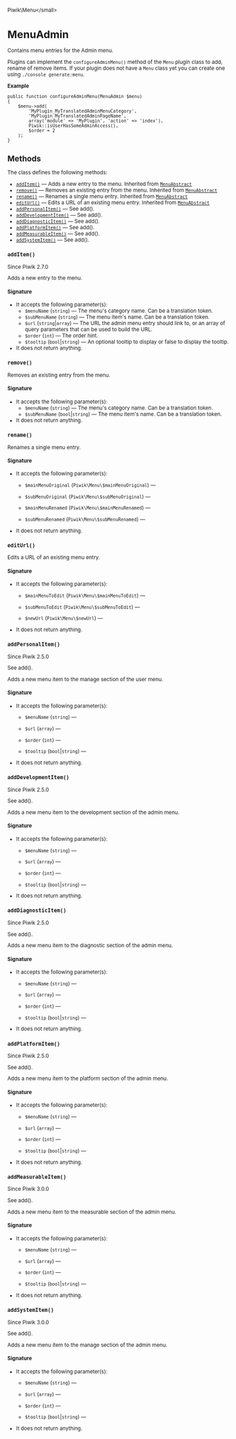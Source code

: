 <small>Piwik\Menu\</small>

MenuAdmin
=========

Contains menu entries for the Admin menu.

Plugins can implement the `configureAdminMenu()` method of the `Menu` plugin class to add, rename of remove
items. If your plugin does not have a `Menu` class yet you can create one using `./console generate:menu`.

**Example**

    public function configureAdminMenu(MenuAdmin $menu)
    {
        $menu->add(
            'MyPlugin_MyTranslatedAdminMenuCategory',
            'MyPlugin_MyTranslatedAdminPageName',
            array('module' => 'MyPlugin', 'action' => 'index'),
            Piwik::isUserHasSomeAdminAccess(),
            $order = 2
        );
    }

Methods
-------

The class defines the following methods:

- [`addItem()`](#additem) &mdash; Adds a new entry to the menu. Inherited from [`MenuAbstract`](../../Piwik/Menu/MenuAbstract.md)
- [`remove()`](#remove) &mdash; Removes an existing entry from the menu. Inherited from [`MenuAbstract`](../../Piwik/Menu/MenuAbstract.md)
- [`rename()`](#rename) &mdash; Renames a single menu entry. Inherited from [`MenuAbstract`](../../Piwik/Menu/MenuAbstract.md)
- [`editUrl()`](#editurl) &mdash; Edits a URL of an existing menu entry. Inherited from [`MenuAbstract`](../../Piwik/Menu/MenuAbstract.md)
- [`addPersonalItem()`](#addpersonalitem) &mdash; See add().
- [`addDevelopmentItem()`](#adddevelopmentitem) &mdash; See add().
- [`addDiagnosticItem()`](#adddiagnosticitem) &mdash; See add().
- [`addPlatformItem()`](#addplatformitem) &mdash; See add().
- [`addMeasurableItem()`](#addmeasurableitem) &mdash; See add().
- [`addSystemItem()`](#addsystemitem) &mdash; See add().

<a name="additem" id="additem"></a>
<a name="addItem" id="addItem"></a>
### `addItem()`

Since Piwik 2.7.0

Adds a new entry to the menu.

#### Signature

-  It accepts the following parameter(s):
    - `$menuName` (`string`) &mdash;
       The menu's category name. Can be a translation token.
    - `$subMenuName` (`string`) &mdash;
       The menu item's name. Can be a translation token.
    - `$url` (`string`|`array`) &mdash;
       The URL the admin menu entry should link to, or an array of query parameters that can be used to build the URL.
    - `$order` (`int`) &mdash;
       The order hint.
    - `$tooltip` (`bool`|`string`) &mdash;
       An optional tooltip to display or false to display the tooltip.
- It does not return anything.

<a name="remove" id="remove"></a>
<a name="remove" id="remove"></a>
### `remove()`

Removes an existing entry from the menu.

#### Signature

-  It accepts the following parameter(s):
    - `$menuName` (`string`) &mdash;
       The menu's category name. Can be a translation token.
    - `$subMenuName` (`bool`|`string`) &mdash;
       The menu item's name. Can be a translation token.
- It does not return anything.

<a name="rename" id="rename"></a>
<a name="rename" id="rename"></a>
### `rename()`

Renames a single menu entry.

#### Signature

-  It accepts the following parameter(s):
    - `$mainMenuOriginal` (`Piwik\Menu\$mainMenuOriginal`) &mdash;
      
    - `$subMenuOriginal` (`Piwik\Menu\$subMenuOriginal`) &mdash;
      
    - `$mainMenuRenamed` (`Piwik\Menu\$mainMenuRenamed`) &mdash;
      
    - `$subMenuRenamed` (`Piwik\Menu\$subMenuRenamed`) &mdash;
      
- It does not return anything.

<a name="editurl" id="editurl"></a>
<a name="editUrl" id="editUrl"></a>
### `editUrl()`

Edits a URL of an existing menu entry.

#### Signature

-  It accepts the following parameter(s):
    - `$mainMenuToEdit` (`Piwik\Menu\$mainMenuToEdit`) &mdash;
      
    - `$subMenuToEdit` (`Piwik\Menu\$subMenuToEdit`) &mdash;
      
    - `$newUrl` (`Piwik\Menu\$newUrl`) &mdash;
      
- It does not return anything.

<a name="addpersonalitem" id="addpersonalitem"></a>
<a name="addPersonalItem" id="addPersonalItem"></a>
### `addPersonalItem()`

Since Piwik 2.5.0

See add().

Adds a new menu item to the manage section of the user menu.

#### Signature

-  It accepts the following parameter(s):
    - `$menuName` (`string`) &mdash;
      
    - `$url` (`array`) &mdash;
      
    - `$order` (`int`) &mdash;
      
    - `$tooltip` (`bool`|`string`) &mdash;
      
- It does not return anything.

<a name="adddevelopmentitem" id="adddevelopmentitem"></a>
<a name="addDevelopmentItem" id="addDevelopmentItem"></a>
### `addDevelopmentItem()`

Since Piwik 2.5.0

See add().

Adds a new menu item to the development section of the admin menu.

#### Signature

-  It accepts the following parameter(s):
    - `$menuName` (`string`) &mdash;
      
    - `$url` (`array`) &mdash;
      
    - `$order` (`int`) &mdash;
      
    - `$tooltip` (`bool`|`string`) &mdash;
      
- It does not return anything.

<a name="adddiagnosticitem" id="adddiagnosticitem"></a>
<a name="addDiagnosticItem" id="addDiagnosticItem"></a>
### `addDiagnosticItem()`

Since Piwik 2.5.0

See add().

Adds a new menu item to the diagnostic section of the admin menu.

#### Signature

-  It accepts the following parameter(s):
    - `$menuName` (`string`) &mdash;
      
    - `$url` (`array`) &mdash;
      
    - `$order` (`int`) &mdash;
      
    - `$tooltip` (`bool`|`string`) &mdash;
      
- It does not return anything.

<a name="addplatformitem" id="addplatformitem"></a>
<a name="addPlatformItem" id="addPlatformItem"></a>
### `addPlatformItem()`

Since Piwik 2.5.0

See add().

Adds a new menu item to the platform section of the admin menu.

#### Signature

-  It accepts the following parameter(s):
    - `$menuName` (`string`) &mdash;
      
    - `$url` (`array`) &mdash;
      
    - `$order` (`int`) &mdash;
      
    - `$tooltip` (`bool`|`string`) &mdash;
      
- It does not return anything.

<a name="addmeasurableitem" id="addmeasurableitem"></a>
<a name="addMeasurableItem" id="addMeasurableItem"></a>
### `addMeasurableItem()`

Since Piwik 3.0.0

See add().

Adds a new menu item to the measurable section of the admin menu.

#### Signature

-  It accepts the following parameter(s):
    - `$menuName` (`string`) &mdash;
      
    - `$url` (`array`) &mdash;
      
    - `$order` (`int`) &mdash;
      
    - `$tooltip` (`bool`|`string`) &mdash;
      
- It does not return anything.

<a name="addsystemitem" id="addsystemitem"></a>
<a name="addSystemItem" id="addSystemItem"></a>
### `addSystemItem()`

Since Piwik 3.0.0

See add().

Adds a new menu item to the manage section of the admin menu.

#### Signature

-  It accepts the following parameter(s):
    - `$menuName` (`string`) &mdash;
      
    - `$url` (`array`) &mdash;
      
    - `$order` (`int`) &mdash;
      
    - `$tooltip` (`bool`|`string`) &mdash;
      
- It does not return anything.

